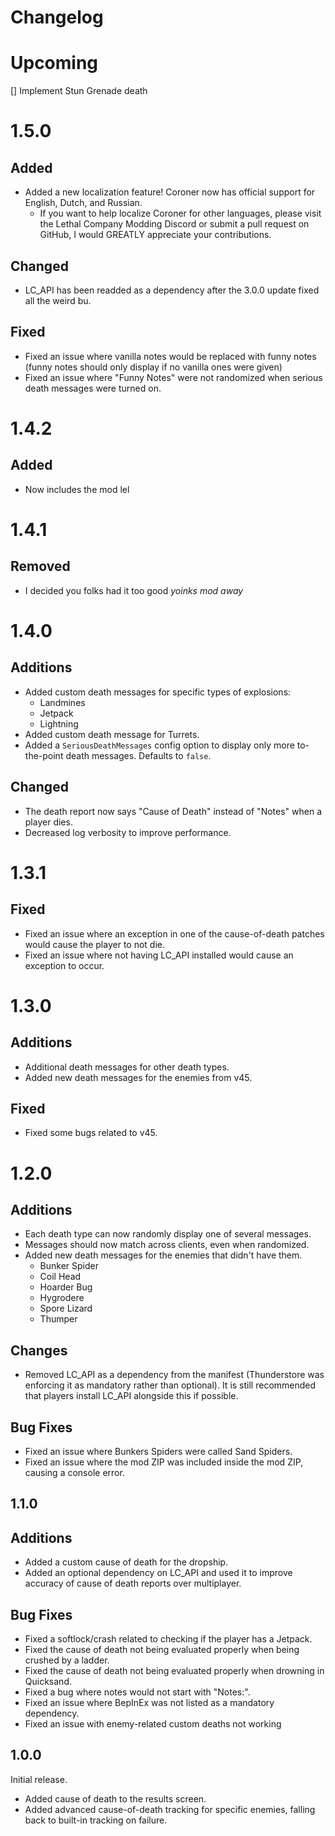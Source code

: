 # Changelog

# Upcoming
[] Implement Stun Grenade death

# 1.5.0
## Added
- Added a new localization feature! Coroner now has official support for English, Dutch, and Russian.
    - If you want to help localize Coroner for other languages, please visit the Lethal Company Modding Discord or submit a pull request on GitHub, I would GREATLY appreciate your contributions.
## Changed
- LC_API has been readded as a dependency after the 3.0.0 update fixed all the weird bu.
## Fixed
- Fixed an issue where vanilla notes would be replaced with funny notes (funny notes should only display if no vanilla ones were given)
- Fixed an issue where "Funny Notes" were not randomized when serious death messages were turned on.

# 1.4.2
## Added
- Now includes the mod lel

# 1.4.1
## Removed
- I decided you folks had it too good *yoinks mod away*

# 1.4.0
## Additions
- Added custom death messages for specific types of explosions:
    - Landmines
    - Jetpack
    - Lightning
- Added custom death message for Turrets.
- Added a `SeriousDeathMessages` config option to display only more to-the-point death messages. Defaults to `false`.
## Changed
- The death report now says "Cause of Death" instead of "Notes" when a player dies.
- Decreased log verbosity to improve performance.

# 1.3.1
## Fixed
- Fixed an issue where an exception in one of the cause-of-death patches would cause the player to not die.
- Fixed an issue where not having LC_API installed would cause an exception to occur.

# 1.3.0
## Additions
- Additional death messages for other death types.
- Added new death messages for the enemies from v45.
## Fixed
- Fixed some bugs related to v45.

# 1.2.0
## Additions
- Each death type can now randomly display one of several messages.
- Messages should now match across clients, even when randomized.
- Added new death messages for the enemies that didn't have them.
    - Bunker Spider
    - Coil Head
    - Hoarder Bug
    - Hygrodere
    - Spore Lizard
    - Thumper
## Changes
- Removed LC_API as a dependency from the manifest (Thunderstore was enforcing it as mandatory rather than optional). It is still recommended that players install LC_API alongside this if possible.
## Bug Fixes
- Fixed an issue where Bunkers Spiders were called Sand Spiders.
- Fixed an issue where the mod ZIP was included inside the mod ZIP, causing a console error.

## 1.1.0
## Additions
- Added a custom cause of death for the dropship.
- Added an optional dependency on LC_API and used it to improve accuracy of cause of death reports over multiplayer.
## Bug Fixes
- Fixed a softlock/crash related to checking if the player has a Jetpack.
- Fixed the cause of death not being evaluated properly when being crushed by a ladder.
- Fixed the cause of death not being evaluated properly when drowning in Quicksand.
- Fixed a bug where notes would not start with "Notes:".
- Fixed an issue where BepInEx was not listed as a mandatory dependency.
- Fixed an issue with enemy-related custom deaths not working

## 1.0.0
Initial release.
- Added cause of death to the results screen.
- Added advanced cause-of-death tracking for specific enemies, falling back to built-in tracking on failure.
